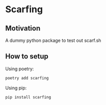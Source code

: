 # Scarfing

## Motivation
A dummy python package to test out scarf.sh

## How to setup

Using poetry:

```bash
poetry add scarfing
```

Using pip:

```bash
pip install scarfing
```

